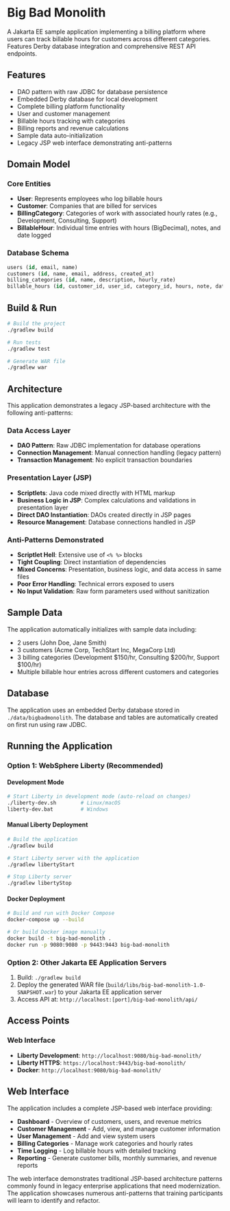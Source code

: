 # Big Bad Monolith

A Jakarta EE sample application implementing a billing platform where users can track billable hours for customers across different categories. Features Derby database integration and comprehensive REST API endpoints.

## Features

- DAO pattern with raw JDBC for database persistence
- Embedded Derby database for local development
- Complete billing platform functionality
- User and customer management
- Billable hours tracking with categories
- Billing reports and revenue calculations
- Sample data auto-initialization
- Legacy JSP web interface demonstrating anti-patterns

## Domain Model

### Core Entities
- **User**: Represents employees who log billable hours
- **Customer**: Companies that are billed for services
- **BillingCategory**: Categories of work with associated hourly rates (e.g., Development, Consulting, Support)
- **BillableHour**: Individual time entries with hours (BigDecimal), notes, and date logged

### Database Schema
```sql
users (id, email, name)
customers (id, name, email, address, created_at)
billing_categories (id, name, description, hourly_rate)
billable_hours (id, customer_id, user_id, category_id, hours, note, date_logged, created_at)
```

## Build & Run

```bash
# Build the project
./gradlew build

# Run tests
./gradlew test

# Generate WAR file
./gradlew war
```

## Architecture

This application demonstrates a legacy JSP-based architecture with the following anti-patterns:

### Data Access Layer
- **DAO Pattern**: Raw JDBC implementation for database operations
- **Connection Management**: Manual connection handling (legacy pattern)
- **Transaction Management**: No explicit transaction boundaries

### Presentation Layer (JSP)
- **Scriptlets**: Java code mixed directly with HTML markup
- **Business Logic in JSP**: Complex calculations and validations in presentation layer
- **Direct DAO Instantiation**: DAOs created directly in JSP pages
- **Resource Management**: Database connections handled in JSP

### Anti-Patterns Demonstrated
- **Scriptlet Hell**: Extensive use of `<% %>` blocks
- **Tight Coupling**: Direct instantiation of dependencies
- **Mixed Concerns**: Presentation, business logic, and data access in same files
- **Poor Error Handling**: Technical errors exposed to users
- **No Input Validation**: Raw form parameters used without sanitization

## Sample Data

The application automatically initializes with sample data including:
- 2 users (John Doe, Jane Smith)
- 3 customers (Acme Corp, TechStart Inc, MegaCorp Ltd)
- 3 billing categories (Development $150/hr, Consulting $200/hr, Support $100/hr)
- Multiple billable hour entries across different customers and categories

## Database

The application uses an embedded Derby database stored in `./data/bigbadmonolith`. The database and tables are automatically created on first run using raw JDBC.

## Running the Application

### Option 1: WebSphere Liberty (Recommended)

#### Development Mode
```bash
# Start Liberty in development mode (auto-reload on changes)
./liberty-dev.sh        # Linux/macOS
liberty-dev.bat         # Windows
```

#### Manual Liberty Deployment
```bash
# Build the application
./gradlew build

# Start Liberty server with the application
./gradlew libertyStart

# Stop Liberty server
./gradlew libertyStop
```

#### Docker Deployment
```bash
# Build and run with Docker Compose
docker-compose up --build

# Or build Docker image manually
docker build -t big-bad-monolith .
docker run -p 9080:9080 -p 9443:9443 big-bad-monolith
```

### Option 2: Other Jakarta EE Application Servers

1. Build: `./gradlew build`
2. Deploy the generated WAR file (`build/libs/big-bad-monolith-1.0-SNAPSHOT.war`) to your Jakarta EE application server
3. Access API at: `http://localhost:[port]/big-bad-monolith/api/`

## Access Points

### Web Interface
- **Liberty Development**: `http://localhost:9080/big-bad-monolith/`
- **Liberty HTTPS**: `https://localhost:9443/big-bad-monolith/`
- **Docker**: `http://localhost:9080/big-bad-monolith/`

## Web Interface

The application includes a complete JSP-based web interface providing:

- **Dashboard** - Overview of customers, users, and revenue metrics
- **Customer Management** - Add, view, and manage customer information
- **User Management** - Add and view system users  
- **Billing Categories** - Manage work categories and hourly rates
- **Time Logging** - Log billable hours with detailed tracking
- **Reporting** - Generate customer bills, monthly summaries, and revenue reports

The web interface demonstrates traditional JSP-based architecture patterns commonly found in legacy enterprise applications that need modernization. The application showcases numerous anti-patterns that training participants will learn to identify and refactor.
